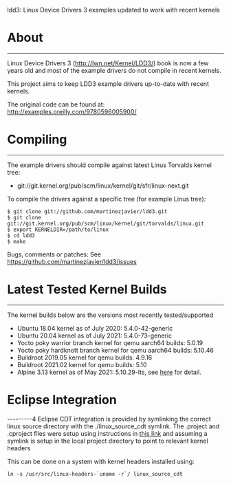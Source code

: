 ldd3: Linux Device Drivers 3 examples updated to work with recent kernels

# About
-----

Linux Device Drivers 3 (http://lwn.net/Kernel/LDD3/) book is now a few years
old and most of the example drivers do not compile in recent kernels.

This project aims to keep LDD3 example drivers up-to-date with recent kernels.

The original code can be found at: http://examples.oreilly.com/9780596005900/

# Compiling
----------

The example drivers should compile against latest Linus Torvalds kernel tree:
* git://git.kernel.org/pub/scm/linux/kernel/git/sfr/linux-next.git

To compile the drivers against a specific tree (for example Linus tree):
```
$ git clone git://github.com/martinezjavier/ldd3.git
$ git clone git://git.kernel.org/pub/scm/linux/kernel/git/torvalds/linux.git
$ export KERNELDIR=/path/to/linux
$ cd ldd3
$ make
```

Bugs, comments or patches: See https://github.com/martinezjavier/ldd3/issues

# Latest Tested Kernel Builds
---------
The kernel builds below are the versions most recently tested/supported

* Ubuntu 18.04 kernel as of July 2020: 5.4.0-42-generic
* Ubuntu 20.04 kernel as of July 2021: 5.4.0-73-generic
* Yocto poky warrior branch kernel for qemu aarch64 builds: 5.0.19
* Yocto poky hardknott branch kernel for qemu aarch64 builds: 5.10.46
* Buildroot 2019.05 kernel for qemu builds: 4.9.16
* Buildroot 2021.02 kernel for qemu builds: 5.10
* Alpine 3.13 kernel as of May 2021: 5.10.29-lts, see [here](https://github.com/ericwq/gccIDE/wiki/ldd3-project) for detail.


# Eclipse Integration
---------4
Eclipse CDT integration is provided by symlinking the correct linux source directory with the ./linux_source_cdt symlink.
The .project and .cproject files were setup using instructions in [this link](https://wiki.eclipse.org/HowTo_use_the_CDT_to_navigate_Linux_kernel_source)
and assuming a symlink is setup in the local project directory to point to relevant kernel headers

This can be done on a system with kernel headers installed using:
```
ln -s /usr/src/linux-headers-`uname -r`/ linux_source_cdt
```
